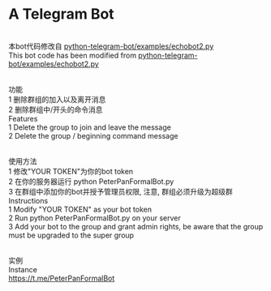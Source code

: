 # A Telegram Bot
<br/>本bot代码修改自 <a href="https://github.com/python-telegram-bot/python-telegram-bot" targer="_blank">python-telegram-bot/examples/echobot2.py</a>
<br/>This bot code has been modified from <a href="https://github.com/python-telegram-bot/python-telegram-bot" targer="_blank">python-telegram-bot/examples/echobot2.py</a>

<br/>功能
<br/>1 删除群组的加入以及离开消息
<br/>2 删除群组中/开头的命令消息
<br/>Features
<br/>1 Delete the group to join and leave the message
<br/>2 Delete the group / beginning command message

<br/>使用方法
<br/>1 修改"YOUR TOKEN"为你的bot token
<br/>2 在你的服务器运行 python PeterPanFormalBot.py
<br/>3 在群组中添加你的bot并授予管理员权限, 注意, 群组必须升级为超级群
<br/>Instructions
<br/>1 Modify "YOUR TOKEN" as your bot token
<br/>2 Run python PeterPanFormalBot.py on your server
<br/>3 Add your bot to the group and grant admin rights, be aware that the group must be upgraded to the super group

<br/>实例
<br/>Instance
<br/>https://t.me/PeterPanFormalBot
